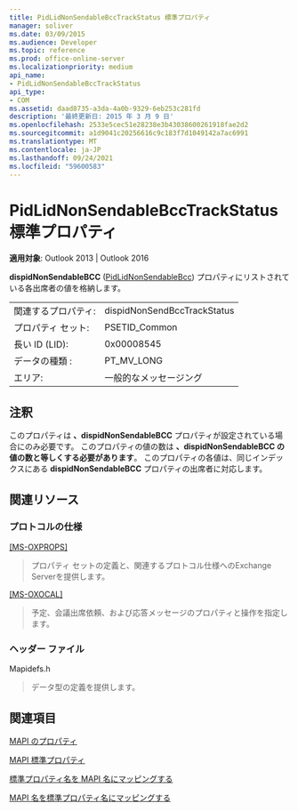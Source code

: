 ```yaml
---
title: PidLidNonSendableBccTrackStatus 標準プロパティ
manager: soliver
ms.date: 03/09/2015
ms.audience: Developer
ms.topic: reference
ms.prod: office-online-server
ms.localizationpriority: medium
api_name:
- PidLidNonSendableBccTrackStatus
api_type:
- COM
ms.assetid: daad8735-a3da-4a0b-9329-6eb253c281fd
description: '最終更新日: 2015 年 3 月 9 日'
ms.openlocfilehash: 2533e5cec51e28238e3b43038600261918fae2d2
ms.sourcegitcommit: a1d9041c20256616c9c183f7d1049142a7ac6991
ms.translationtype: MT
ms.contentlocale: ja-JP
ms.lasthandoff: 09/24/2021
ms.locfileid: "59600583"
---
```

# <a name="pidlidnonsendablebcctrackstatus-canonical-property"></a>PidLidNonSendableBccTrackStatus 標準プロパティ

  
  
**適用対象**: Outlook 2013 | Outlook 2016 
  
**dispidNonSendableBCC** ([PidLidNonSendableBcc](pidlidnonsendablebcc-canonical-property.md)) プロパティにリストされている各出席者の値を格納します。
  
|||
|:-----|:-----|
|関連するプロパティ:  <br/> |dispidNonSendBccTrackStatus  <br/> |
|プロパティ セット:  <br/> |PSETID_Common  <br/> |
|長い ID (LID):  <br/> |0x00008545  <br/> |
|データの種類 :   <br/> |PT_MV_LONG  <br/> |
|エリア:  <br/> |一般的なメッセージング  <br/> |
   
## <a name="remarks"></a>注釈

このプロパティは **、dispidNonSendableBCC** プロパティが設定されている場合にのみ必要です。 このプロパティの値の数は **、dispidNonSendableBCC の値の数と等しくする必要があります**。 このプロパティの各値は、同じインデックスにある **dispidNonSendableBCC** プロパティの出席者に対応します。 
  
## <a name="related-resources"></a>関連リソース

### <a name="protocol-specifications"></a>プロトコルの仕様

[[MS-OXPROPS]](https://msdn.microsoft.com/library/f6ab1613-aefe-447d-a49c-18217230b148%28Office.15%29.aspx)
  
> プロパティ セットの定義と、関連するプロトコル仕様へのExchange Serverを提供します。
    
[[MS-OXOCAL]](https://msdn.microsoft.com/library/09861fde-c8e4-4028-9346-e7c214cfdba1%28Office.15%29.aspx)
  
> 予定、会議出席依頼、および応答メッセージのプロパティと操作を指定します。
    
### <a name="header-files"></a>ヘッダー ファイル

Mapidefs.h
  
> データ型の定義を提供します。
    
## <a name="see-also"></a>関連項目



[MAPI のプロパティ](mapi-properties.md)
  
[MAPI 標準プロパティ](mapi-canonical-properties.md)
  
[標準プロパティ名を MAPI 名にマッピングする](mapping-canonical-property-names-to-mapi-names.md)
  
[MAPI 名を標準プロパティ名にマッピングする](mapping-mapi-names-to-canonical-property-names.md)

